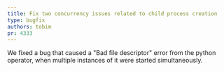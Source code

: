 ```yaml
---
title: Fix two concurrency issues related to child process creation
type: bugfix
authors: tobim
pr: 4333
---
```


We fixed a bug that caused a "Bad file descriptor" error from the python
operator, when multiple instances of it were started simultaneously.

